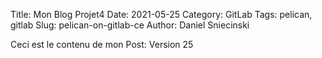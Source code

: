 Title: Mon Blog Projet4
Date: 2021-05-25
Category: GitLab
Tags: pelican, gitlab
Slug: pelican-on-gitlab-ce
Author: Daniel Sniecinski


Ceci est le contenu de mon Post:
Version 25 
